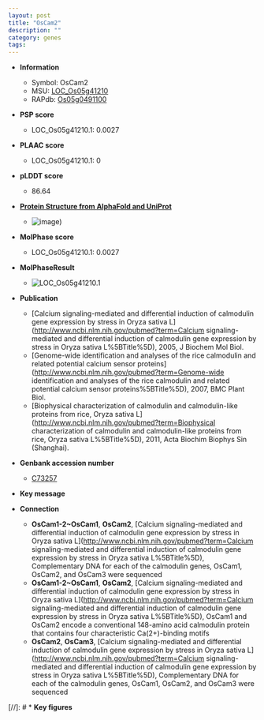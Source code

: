 ```yaml
---
layout: post
title: "OsCam2"
description: ""
category: genes
tags: 
---
```


* **Information**  
    + Symbol: OsCam2  
    + MSU: [LOC_Os05g41210](http://rice.plantbiology.msu.edu/cgi-bin/ORF_infopage.cgi?orf=LOC_Os05g41210)  
    + RAPdb: [Os05g0491100](http://rapdb.dna.affrc.go.jp/viewer/gbrowse_details/irgsp1?name=Os05g0491100)  

* **PSP score**  
    + LOC_Os05g41210.1: 0.0027 

* **PLAAC score**  
    + LOC_Os05g41210.1: 0 

* **pLDDT score**
    + 86.64

* **[Protein Structure from AlphaFold and UniProt](https://www.uniprot.org/uniprotkb/Q6F332/entry#structure)**
    + ![image](https://ricepsp.github.io/images/Q6/AF-Q6F332-F1.png))

* **MolPhase score**
    + LOC_Os05g41210.1: 0.0027

* **MolPhaseResult**
    + ![LOC_Os05g41210.1](https://ricepsp.github.io/pictures/LOC_Os05g/LOC_Os05g41210.1.png)

* **Publication**  
    + [Calcium signaling-mediated and differential induction of calmodulin gene expression by stress in Oryza sativa L](http://www.ncbi.nlm.nih.gov/pubmed?term=Calcium signaling-mediated and differential induction of calmodulin gene expression by stress in Oryza sativa L%5BTitle%5D), 2005, J Biochem Mol Biol.
    + [Genome-wide identification and analyses of the rice calmodulin and related potential calcium sensor proteins](http://www.ncbi.nlm.nih.gov/pubmed?term=Genome-wide identification and analyses of the rice calmodulin and related potential calcium sensor proteins%5BTitle%5D), 2007, BMC Plant Biol.
    + [Biophysical characterization of calmodulin and calmodulin-like proteins from rice, Oryza sativa L](http://www.ncbi.nlm.nih.gov/pubmed?term=Biophysical characterization of calmodulin and calmodulin-like proteins from rice, Oryza sativa L%5BTitle%5D), 2011, Acta Biochim Biophys Sin (Shanghai).

* **Genbank accession number**  
    + [C73257](http://www.ncbi.nlm.nih.gov/nuccore/C73257)

* **Key message**  

* **Connection**  
    + __OsCam1-2~OsCam1__, __OsCam2__, [Calcium signaling-mediated and differential induction of calmodulin gene expression by stress in Oryza sativa L](http://www.ncbi.nlm.nih.gov/pubmed?term=Calcium signaling-mediated and differential induction of calmodulin gene expression by stress in Oryza sativa L%5BTitle%5D), Complementary DNA for each of the calmodulin genes, OsCam1, OsCam2, and OsCam3 were sequenced
    + __OsCam1-2~OsCam1__, __OsCam2__, [Calcium signaling-mediated and differential induction of calmodulin gene expression by stress in Oryza sativa L](http://www.ncbi.nlm.nih.gov/pubmed?term=Calcium signaling-mediated and differential induction of calmodulin gene expression by stress in Oryza sativa L%5BTitle%5D), OsCam1 and OsCam2 encode a conventional 148-amino acid calmodulin protein that contains four characteristic Ca(2+)-binding motifs
    + __OsCam2__, __OsCam3__, [Calcium signaling-mediated and differential induction of calmodulin gene expression by stress in Oryza sativa L](http://www.ncbi.nlm.nih.gov/pubmed?term=Calcium signaling-mediated and differential induction of calmodulin gene expression by stress in Oryza sativa L%5BTitle%5D), Complementary DNA for each of the calmodulin genes, OsCam1, OsCam2, and OsCam3 were sequenced

[//]: # * **Key figures**  


